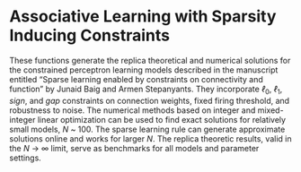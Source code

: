 # Associative Learning with Sparsity Inducing Constraints
These functions generate the replica theoretical and numerical solutions for the constrained perceptron learning models described in the manuscript entitled “Sparse learning enabled by constraints on connectivity and function” by Junaid Baig and Armen Stepanyants. They incorporate $ℓ_0$, $ℓ_1$, $sign$, and $gap$ constraints on connection weights, fixed firing threshold, and robustness to noise. The numerical methods based on integer and mixed-integer linear optimization can be used to find exact solutions for relatively small models, $N$ ~ 100. The sparse learning rule can generate approximate solutions online and works for larger $N$. The replica theoretic results, valid in the $N$ → ∞ limit, serve as benchmarks for all models and parameter settings. 
